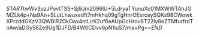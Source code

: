 $START$twWv3pzJPovtTSS+Sj9Jm2096lU+5LdryaTYunuXc01MXWWTAhJGMZLk4p+Na9An+SLutLhwuxedft7mHkhq09gTgHnrOEsrceySQKs98CWowkXPrzddGKzV3QWBiR2OkOax4ntLirK2uf6eAUpGcHrov6T22Iy8eZTMfurfrdTnAw/aDGy58Ze9Ug1DJFD/B4W0CDvv6pN1iuS7/ms+Pg==$END$